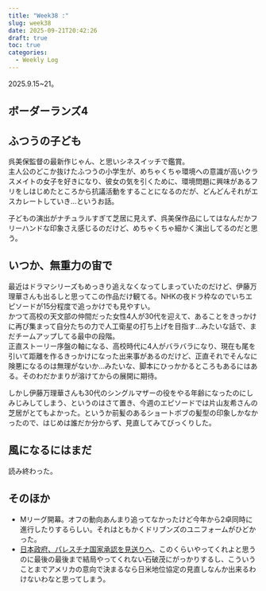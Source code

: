 ```yaml
---
title: "Week38 :"
slug: week38
date: 2025-09-21T20:42:26
draft: true
toc: true
categories:
  - Weekly Log
---
```

2025.9.15~21。


## ボーダーランズ4

## ふつうの子ども

呉美保監督の最新作じゃん、と思いシネスイッチで鑑賞。  
主人公のどこか抜けたふつうの小学生が、めちゃくちゃ環境への意識が高いクラスメイトの女子を好きになり、彼女の気を引くために、環境問題に興味があるフリをしはじめたところから抗議活動をすることになるのだが、どんどんそれがエスカレートしていき…というお話。

子どもの演出がナチュラルすぎて芝居に見えず、呉美保作品にしてはなんだかフリーハンドな印象さえ感じるのだけど、めちゃくちゃ細かく演出してるのだと思う。

## いつか、無重力の宙で

最近はドラマシリーズもめっきり追えなくなってしまっていたのだけど、伊藤万理華さんも出るしと思ってこの作品だけ観てる。NHKの夜ドラ枠なのでいちエピソードが15分程度で追っかけでも見やすい。  
かつて高校の天文部の仲間だった女性4人が30代を迎えて、あることをきっかけに再び集まって自分たちの力で人工衛星の打ち上げを目指す…みたいな話で、まだチームアップしてる最中の段階。  
正直ストーリー序盤の軸になる、高校時代に4人がバラバラになり、現在も尾を引いて距離を作るきっかけになった出来事があるのだけど、正直それでそんなに険悪になるのは無理がないか…みたいな、脚本にひっかかるところもあるにはある。そのわだかまりが溶けてからの展開に期待。

しかし伊藤万理華さんも30代のシングルマザーの役をやる年齢になったのにしみじみしてしまう、というのはさて置き、今週のエピソードでは片山友希さんの芝居がとてもよかった。というか前髪のあるショートボブの髪型の印象しかなかったので、はじめは誰だか分からず、見直してみてびっくりした。

## 風になるにはまだ

読み終わった。

## そのほか

- Mリーグ開幕。オフの動向あんまり追ってなかったけど今年から2卓同時に進行したりするらしい。それはともかくドリブンズのユニフォームがひどかった。
- [日本政府、パレスチナ国家承認を見送りへ](https://digital.asahi.com/articles/AST9J4H4TT9JUTFK01XM.html)、このくらいやってくれよと思うのに最後の最後まで結局やってくれない石破茂にがっかりするし、こういうことまでアメリカの意向で決まるなら日米地位協定の見直しなんか出来るわけないわなと思ってしまう。